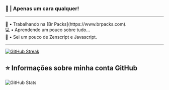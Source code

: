 ### 👋 | Apenas um cara qualquer!
---

<p align="left"> 
  🦺 • Trabalhando na [Br Packs](https://www.brpacks.com).<br>
  💻 • Aprendendo um pouco sobre tudo...<br>
  🔑 • Sei um pouco de Zenscript e Javascript.
</p>

---

[![GitHub Streak](http://github-readme-streak-stats.herokuapp.com?user=MarceloGames000&theme=dracula&hide_border=true&ring=0E0DDD&sideLabels=11DDB5&background=417DBBDC&stroke=1700DD&fire=DD8C21&dates=91A8DD&currStreakLabel=40DDC5&currStreakNum=38C1FF&sideNums=6CDD9E)](https://git.io/streak-stats)

## ⭐ Informações sobre minha conta GitHub
![GitHub Stats](https://github-readme-stats.vercel.app/api?username=marcelogames000&show_icons=true)
